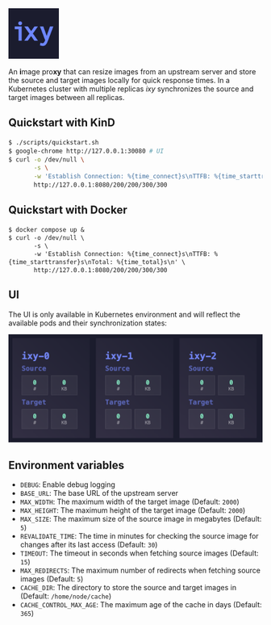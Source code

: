 <img src="https://github.com/neoskop/ixy/blob/main/images/logo.png" width="100">

An **i**mage pro**xy** that can resize images from an upstream server and store the source and target images locally for quick response times. In a Kubernetes cluster with multiple replicas _ixy_ synchronizes the source and target images between all replicas. 

## Quickstart with KinD

```bash
$ ./scripts/quickstart.sh
$ google-chrome http://127.0.0.1:30080 # UI
$ curl -o /dev/null \
       -s \
       -w 'Establish Connection: %{time_connect}s\nTTFB: %{time_starttransfer}s\nTotal: %{time_total}s\n' \
       http://127.0.0.1:8080/200/200/300/300
```

## Quickstart with Docker

```
$ docker compose up &
$ curl -o /dev/null \
       -s \
       -w 'Establish Connection: %{time_connect}s\nTTFB: %{time_starttransfer}s\nTotal: %{time_total}s\n' \
       http://127.0.0.1:8080/200/200/300/300
```

## UI

The UI is only available in Kubernetes environment and will reflect the available pods and their synchronization states:

![ixy-ui](./images/ui.png)

## Environment variables

- `DEBUG`: Enable debug logging
- `BASE_URL`: The base URL of the upstream server
- `MAX_WIDTH`: The maximum width of the target image (Default: `2000`)
- `MAX_HEIGHT`: The maximum height of the target image (Default: `2000`)
- `MAX_SIZE`: The maximum size of the source image in megabytes (Default: `5`)
- `REVALIDATE_TIME`: The time in minutes for checking the source image for changes after its last access (Default: `30`)
- `TIMEOUT`: The timeout in seconds when fetching source images (Default: `15`)
- `MAX_REDIRECTS`: The maximum number of redirects when fetching source images (Default: `5`)
- `CACHE_DIR`: The directory to store the source and target images in (Default: `/home/node/cache`)
- `CACHE_CONTROL_MAX_AGE`: The maximum age of the cache in days (Default: `365`)
